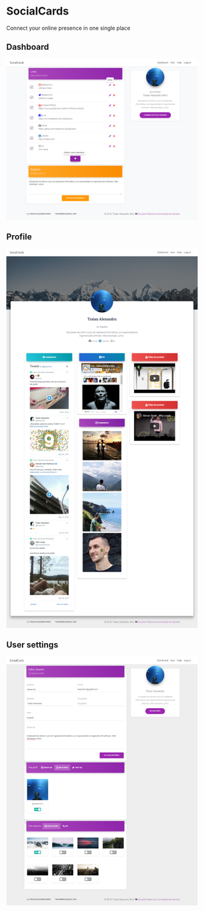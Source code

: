 # SocialCards
Connect your online presence in one single place


## Dashboard
![alt text](https://raw.githubusercontent.com/traianmirci/SocialCards/master/screenshots/dashboard.png "Dashboard")

## Profile

![alt text](https://raw.githubusercontent.com/traianmirci/SocialCards/master/screenshots/perfil.png "Profile")

## User settings

![alt text](https://raw.githubusercontent.com/traianmirci/SocialCards/master/screenshots/user.png "User settings")


